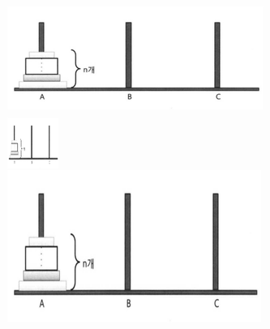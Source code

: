 
![hanoi_3](/images/170718_hanoi_3.png)

<img src="/images/170718_hanoi_3.png" width="100px" height="100px" />


<img src="/images/170718_hanoi_3.png" width="500" height="300" />
